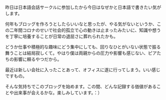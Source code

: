 昨日は日本語会話サークルに参加したから今日はなぜかと日本語で書きたい気がします。

何年もブロッグを作ろうとしたらいいなと思ったが、やる気がないというか、この二年間コロナのせいで社会的孤立で心の動きは止まったみたいに、知識や想うを丁寧に培養することが日常の退屈さに葬れられたかも。

どうか仕事や積極的な趣味にどう集中にしても、回りなひとがいない状態で振る舞うことは結局寂しくて。やはり僕は両親からの圧力や影響も感じない、ピアたちの影響に頼るやつだから。

最近は新しい会社に入ったことあって、オフィスに遂に行ってしまう。いい感じですもの。

そんな気持ちでこのブロッグを始めます。この間、どんな記録する価値があることや出来事が会えるかな。楽しみしています。：）
